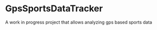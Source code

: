 GpsSportsDataTracker
======================

A work in progress project that allows analyzing gps based sports data
